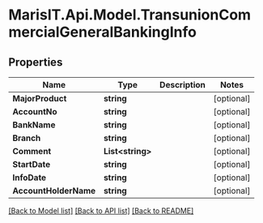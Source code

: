
# MarisIT.Api.Model.TransunionCommercialGeneralBankingInfo

## Properties

Name | Type | Description | Notes
------------ | ------------- | ------------- | -------------
**MajorProduct** | **string** |  | [optional] 
**AccountNo** | **string** |  | [optional] 
**BankName** | **string** |  | [optional] 
**Branch** | **string** |  | [optional] 
**Comment** | **List&lt;string&gt;** |  | [optional] 
**StartDate** | **string** |  | [optional] 
**InfoDate** | **string** |  | [optional] 
**AccountHolderName** | **string** |  | [optional] 

[[Back to Model list]](../README.md#documentation-for-models)
[[Back to API list]](../README.md#documentation-for-api-endpoints)
[[Back to README]](../README.md)

